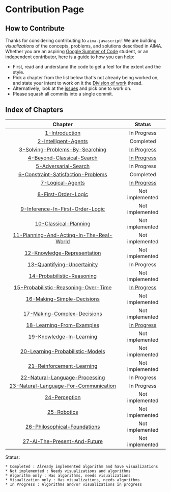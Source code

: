 # Contribution Page

## How to Contribute

Thanks for considering contributing to `aima-javascript`! We are building *visualizations* of the concepts, problems, and solutions described in AIMA. Whether you are an aspiring [Google Summer of Code](https://summerofcode.withgoogle.com/organizations/5663121491361792/) student, or an independent contributor, here is a guide to how you can help:

- First, read and understand the code to get a feel for the extent and the style.
- Pick a chapter from the list below that's not already being worked on, and state your intent to work on it the [Division of work](https://github.com/aimacode/aima-javascript/issues/27) thread.
- Alternatively, look at the [issues](https://github.com/aimacode/aima-javascript/issues) and pick one to work on.
- Please squash all commits into a single commit.

## Index of Chapters

| Chapter                                                                               | Status                      |
| :----------------------------------------------------------------------------------:  | :-------------------------: |
| [1-Introduction](/1-Introduction/)                                                      | In Progress                  |
| [2-Intelligent-Agents](/2-Intelligent-Agents)                                         | Completed                   |
| [3-Solving-Problems-By-Searching](/3-Solving-Problems-By-Searching)                   | [In Progress](https://github.com/aimacode/aima-javascript/issues/57) |
| [4-Beyond-Classical-Search](/4-Beyond-Classical-Search)                               | [In Progress](https://github.com/aimacode/aima-javascript/issues/58) |
| [5-Adversarial-Search](/5-Adversarial-Search)                                         | In Progress                  |
| [6-Constraint-Satisfaction-Problems](/6-Constraint-Satisfaction-Problems)             | Completed                   |
| [7-Logical-Agents](/7-Logical-Agents)                                                 | [In Progress](https://github.com/aimacode/aima-javascript/issues/65) |
| [8-First-Order-Logic](/8-First-Order-Logic)                                           | Not implemented             |
| [9-Inference-In-First-Order-Logic](/9-Inference-In-First-Order-Logic)                 | Not implemented             |
| [10-Classical-Planning](/10-Classical-Planning)                                       | Not implemented             |
| [11-Planning-And-Acting-In-The-Real-World](/11-Planning-And-Acting-In-The-Real-World) | Not implemented             |
| [12-Knowledge-Representation](/12-Knowledge-Representation)                           | Not implemented             |
| [13-Quantifying-Uncertainity](/13-Quantifying-Uncertainity)                           | In Progress                  |
| [14-Probabilistic-Reasoning](/14-Probabilistic-Reasoning)                             | Not implemented             |
| [15-Probabilistic-Reasoning-Over-Time](/15-Probabilistic-Reasoning-Over-Time)         | [In Progress](https://github.com/aimacode/aima-javascript/issues/59) |
| [16-Making-Simple-Decisions](/16-Making-Simple-Decisions)                             | Not implemented             |
| [17-Making-Complex-Decisions](/17-Making-Complex-Decisions)                           | Not implemented             |
| [18-Learning-From-Examples](/18-Learning-From-Examples)                               | [In Progress](https://github.com/aimacode/aima-javascript/issues/60) |
| [19-Knowledge-In-Learning](/19-Knowledge-In-Learning)                                 | Not implemented             |
| [20-Learning-Probabilistic-Models](/20-Learning-Probabilistic-Models)                 | Not implemented             |
| [21-Reinforcement-Learning](/21-Reinforcement-Learning)                               | Not implemented             |
| [22-Natural-Language-Processing](/22-Natural-Language-Processing)                     | In Progress                  |
| [23-Natural-Language-For-Communication](/23-Natural-Language-For-Communication)       | In Progress                  |
| [24-Perception](/24-Perception)                                                       | Not implemented             |
| [25-Robotics](/25-Robotics)                                                           | Not implemented             |
| [26-Philosophical-Foundations](/26-Philosophical-Foundations)                         | Not implemented             |
| [27-AI-The-Present-And-Future](/27-AI-The-Present-And-Future)                         | Not implemented             |

Status:

    * Completed : Already implemented algorithm and have visualizations
    * Not implemented : Needs visualizations and algorithms
    * Algorithm only : Has algorithms, needs visualizations
    * Visualization only : Has visualizations, needs algorithms
    * In Progress : Algorithms and/or visualizations in progress
